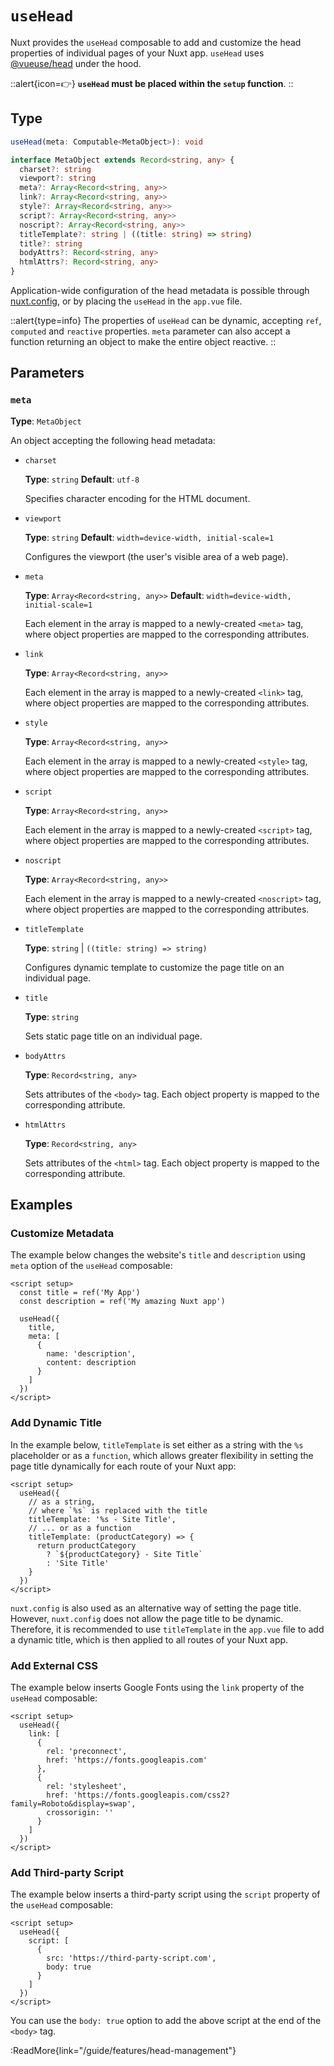 # `useHead`

Nuxt provides the `useHead` composable to add and customize the head properties of individual pages of your Nuxt app. `useHead` uses [@vueuse/head](https://github.com/vueuse/head) under the hood.

::alert{icon=👉}
**`useHead` must be placed within the `setup` function**.
::

## Type

```ts
useHead(meta: Computable<MetaObject>): void

interface MetaObject extends Record<string, any> {
  charset?: string
  viewport?: string
  meta?: Array<Record<string, any>>
  link?: Array<Record<string, any>>
  style?: Array<Record<string, any>>
  script?: Array<Record<string, any>>
  noscript?: Array<Record<string, any>>
  titleTemplate?: string | ((title: string) => string)
  title?: string
  bodyAttrs?: Record<string, any>
  htmlAttrs?: Record<string, any>
}
```

Application-wide configuration of the head metadata is possible through [nuxt.config](/api/configuration/nuxt.config#head), or by placing the `useHead` in the `app.vue` file.

::alert{type=info}
The properties of `useHead` can be dynamic, accepting `ref`, `computed` and `reactive` properties. `meta` parameter can also accept a function returning an object to make the entire object reactive.
::

## Parameters

### `meta`

**Type**: `MetaObject`

An object accepting the following head metadata:

- `charset`

  **Type**: `string`
  **Default**: `utf-8`

  Specifies character encoding for the HTML document.

- `viewport`

  **Type**: `string`
  **Default**: `width=device-width, initial-scale=1`

  Configures the viewport (the user's visible area of a web page).

- `meta`

  **Type**: `Array<Record<string, any>>`
  **Default**: `width=device-width, initial-scale=1`

  Each element in the array is mapped to a newly-created `<meta>` tag, where object properties are mapped to the corresponding attributes.

- `link`

  **Type**: `Array<Record<string, any>>`

  Each element in the array is mapped to a newly-created `<link>` tag, where object properties are mapped to the corresponding attributes.

- `style`

  **Type**: `Array<Record<string, any>>`

  Each element in the array is mapped to a newly-created `<style>` tag, where object properties are mapped to the corresponding attributes.

- `script`

  **Type**: `Array<Record<string, any>>`

  Each element in the array is mapped to a newly-created `<script>` tag, where object properties are mapped to the corresponding attributes.

- `noscript`

  **Type**: `Array<Record<string, any>>`

  Each element in the array is mapped to a newly-created `<noscript>` tag, where object properties are mapped to the corresponding attributes.

- `titleTemplate`

  **Type**: `string` | `((title: string) => string)`

  Configures dynamic template to customize the page title on an individual page.

- `title`

  **Type**: `string`

  Sets static page title on an individual page.

- `bodyAttrs`

  **Type**: `Record<string, any>`

  Sets attributes of the `<body>` tag. Each object property is mapped to the corresponding attribute.

- `htmlAttrs`

  **Type**: `Record<string, any>`

  Sets attributes of the `<html>` tag. Each object property is mapped to the corresponding attribute.

## Examples

### Customize Metadata

The example below changes the website's `title` and `description` using `meta` option of the `useHead` composable:

```vue
<script setup>
  const title = ref('My App')
  const description = ref('My amazing Nuxt app')

  useHead({
    title,
    meta: [
      {
        name: 'description',
        content: description
      }
    ]
  })
</script>
```

### Add Dynamic Title

In the example below, `titleTemplate` is set either as a string with the `%s` placeholder or as a `function`, which allows greater flexibility in setting the page title dynamically for each route of your Nuxt app:

```vue [app.vue]
<script setup>
  useHead({
    // as a string,
    // where `%s` is replaced with the title
    titleTemplate: '%s - Site Title',
    // ... or as a function 
    titleTemplate: (productCategory) => {
      return productCategory
        ? `${productCategory} - Site Title`
        : 'Site Title'
    }
  })
</script>
```

`nuxt.config` is also used as an alternative way of setting the page title. However, `nuxt.config` does not allow the page title to be dynamic. Therefore, it is recommended to use `titleTemplate` in the `app.vue` file to add a dynamic title, which is then applied to all routes of your Nuxt app.

### Add External CSS

The example below inserts Google Fonts using the `link` property of the `useHead` composable:

```vue
<script setup>  
  useHead({
    link: [
      { 
        rel: 'preconnect', 
        href: 'https://fonts.googleapis.com'
      },
      { 
        rel: 'stylesheet', 
        href: 'https://fonts.googleapis.com/css2?family=Roboto&display=swap', 
        crossorigin: '' 
      }
    ]
  })
</script>
```

### Add Third-party Script

The example below inserts a third-party script using the `script` property of the `useHead` composable:

```vue
<script setup>
  useHead({
    script: [
      {
        src: 'https://third-party-script.com',
        body: true
      }
    ]
  })
</script>
```

You can use the `body: true` option to add the above script at the end of the `<body>` tag.

:ReadMore{link="/guide/features/head-management"}
